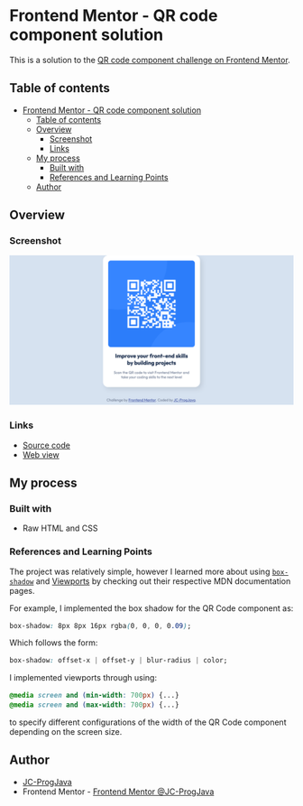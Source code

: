 # Frontend Mentor - QR code component solution

This is a solution to the [QR code component challenge on Frontend Mentor](https://www.frontendmentor.io/challenges/qr-code-component-iux_sIO_H). 

## Table of contents

* [Frontend Mentor - QR code component solution](#frontend-mentor---qr-code-component-solution)
  * [Table of contents](#table-of-contents)
  * [Overview](#overview)
    * [Screenshot](#screenshot)
    * [Links](#links)
  * [My process](#my-process)
    * [Built with](#built-with)
    * [References and Learning Points](#references-and-learning-points)
  * [Author](#author)
<!-- TOC -->

## Overview

### Screenshot

![](./Result.png)

### Links

- [Source code](https://github.com/JC-ProgJava/FrontendMentor/tree/master/docs/qr-code-component)
- [Web view](https://jc-progjava.github.io/FrontendMentor/qr-code-component/)

## My process

### Built with

- Raw HTML and CSS

### References and Learning Points

The project was relatively simple, however I learned more about using [`box-shadow`](https://developer.mozilla.org/en-US/docs/Web/CSS/box-shadow) and 
[Viewports](https://developer.mozilla.org/en-US/docs/Web/CSS/Viewport_concepts) by checking out their respective MDN documentation pages.

For example, I implemented the box shadow for the QR Code component as:

```css
box-shadow: 8px 8px 16px rgba(0, 0, 0, 0.09);
```

Which follows the form:
```css
box-shadow: offset-x | offset-y | blur-radius | color;
```

I implemented viewports through using: 
```css
@media screen and (min-width: 700px) {...}
@media screen and (max-width: 700px) {...}
```
to specify different configurations of the width of the QR Code component depending on the screen size.

## Author

- [JC-ProgJava](https://github.com/JC-ProgJava)
- Frontend Mentor - [Frontend Mentor @JC-ProgJava](https://www.frontendmentor.io/profile/JC-ProgJava)
